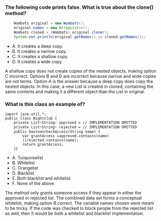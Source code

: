 ### The following code prints false. What is true about the clone() method?
``` java
    Wombats original = new Wombats();
    original.names = new ArrayList<>();
    Wombats cloned = (Wombats) original.clone();
    System.out.println(original.getNames() == cloned.getNames());
```
* A. It creates a deep copy.
* B. It creates a narrow copy.
* C. It creates a shallow copy.
* D. It creates a wide copy.

A shallow copy does not create copies of the nested objects, making option C incorrect.
Options B and D are incorrect because narrow and wide copies are not terms.
Option A is the answer because a deep copy does copy the nested objects.
In this case, a new List is created in cloned, containing the same contents and making it a different object than the List in original.

### What is this class an example of?
```
import java.util.*;
public class Nightclub {
    private List˂String˃ approved = // IMPLEMENTATION OMITTED
    private List˂String˃ rejected = // IMPLEMENTATION OMITTED
    public booleancheckAccess(String name) {
        var grantAccess =approved.contains(name)
        ||rejected.contains(name);
        return grantAccess;
    }}
```

* A. Turquoiselist
* B. Whitelist
* C. Orangelist
* D. Blacklist
* E. Both blacklist and whitelist
* F. None of the above

The method only grants someone access if they appear in either the approved or rejected list.
The combined data set forms a conceptual whitelist, making option B correct.
The variable names chosen were meant to be tricky.
If the code was checked to block people from the rejected list as well, then it would be both a whitelist and blacklist implementation.